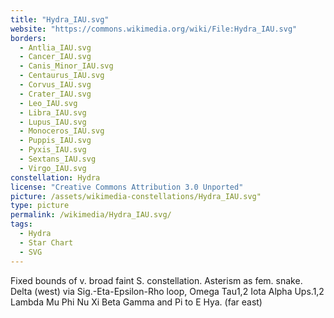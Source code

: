 ```yaml
---
title: "Hydra_IAU.svg"
website: "https://commons.wikimedia.org/wiki/File:Hydra_IAU.svg"
borders:
  - Antlia_IAU.svg
  - Cancer_IAU.svg
  - Canis_Minor_IAU.svg
  - Centaurus_IAU.svg
  - Corvus_IAU.svg
  - Crater_IAU.svg
  - Leo_IAU.svg
  - Libra_IAU.svg
  - Lupus_IAU.svg
  - Monoceros_IAU.svg
  - Puppis_IAU.svg
  - Pyxis_IAU.svg
  - Sextans_IAU.svg
  - Virgo_IAU.svg
constellation: Hydra
license: "Creative Commons Attribution 3.0 Unported"
picture: /assets/wikimedia-constellations/Hydra_IAU.svg"
type: picture
permalink: /wikimedia/Hydra_IAU.svg/
tags:
  - Hydra
  - Star Chart
  - SVG
---
```

Fixed bounds of v. broad faint S. constellation. Asterism as fem. snake. Delta (west) via Sig.-Eta-Epsilon-Rho loop, Omega Tau1,2 Iota Alpha Ups.1,2 Lambda Mu Phi Nu Xi Beta Gamma and Pi to E Hya. (far east)